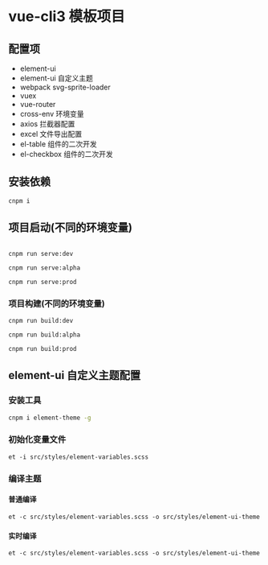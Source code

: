 # vue-cli3 模板项目

## 配置项
* element-ui
* element-ui 自定义主题
* webpack svg-sprite-loader 
* vuex
* vue-router
* cross-env 环境变量
* axios 拦截器配置
* excel 文件导出配置
* el-table 组件的二次开发
* el-checkbox 组件的二次开发

## 安装依赖
```
cnpm i
```

## 项目启动(不同的环境变量)
```

cnpm run serve:dev

cnpm run serve:alpha

cnpm run serve:prod

```
### 项目构建(不同的环境变量)
```
cnpm run build:dev

cnpm run build:alpha

cnpm run build:prod
```

## element-ui 自定义主题配置

### 安装工具
```bash
cnpm i element-theme -g
```

### 初始化变量文件
```
et -i src/styles/element-variables.scss
```
### 编译主题

#### 普通编译
```
et -c src/styles/element-variables.scss -o src/styles/element-ui-theme
```
#### 实时编译
```
et -c src/styles/element-variables.scss -o src/styles/element-ui-theme
```
